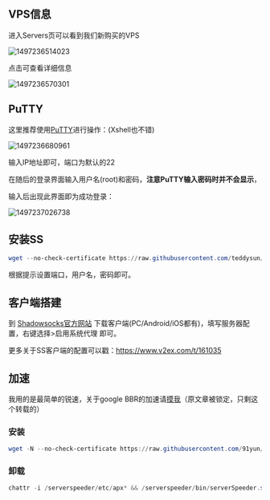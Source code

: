 ## VPS信息

进入Servers页可以看到我们新购买的VPS

![1497236514023](http://onvaoy58z.bkt.clouddn.com/1497236514023.png)

点击可查看详细信息

![1497236570301](http://onvaoy58z.bkt.clouddn.com/1497236570301.png)

## PuTTY

这里推荐使用[PuTTY](http://www.putty.org/)进行操作：(Xshell也不错)

![1497236680961](http://onvaoy58z.bkt.clouddn.com/1497236680961.png)

输入IP地址即可，端口为默认的22

在随后的登录界面输入用户名(root)和密码，**注意PuTTY输入密码时并不会显示**，

输入后出现此界面即为成功登录：

![1497237026738](http://onvaoy58z.bkt.clouddn.com/1497237026738.png)

## 安装SS

```powershell
wget --no-check-certificate https://raw.githubusercontent.com/teddysun/shadowsocks_install/master/shadowsocks-libev-debian.sh && chmod +x shadowsocks-libev-debian.sh && ./shadowsocks-libev-debian.sh 2>&1 | tee shadowsocks-libev-debian.log
```

根据提示设置端口，用户名，密码即可。

## 客户端搭建

到 [Shadowsocks官方网站](http://shadowsocks.org/en/download/clients.html) 下载客户端(PC/Android/iOS都有)，填写服务器配置，右键选择>启用系统代理 即可。

更多关于SS客户端的配置可以戳：https://www.v2ex.com/t/161035

## 加速

我用的是最简单的锐速，关于google BBR的加速请[摸我](https://my.oschina.net/u/1167564/blog/851680)（原文章被锁定，只剩这个转载的）

### 安装

```powershell
wget -N --no-check-certificate https://raw.githubusercontent.com/91yun/serverspeeder/master/serverspeeder-all.sh && bash serverspeeder-all.sh 
```

### 卸载

```powershell
chattr -i /serverspeeder/etc/apx* && /serverspeeder/bin/serverSpeeder.sh uninstall -f 
```
